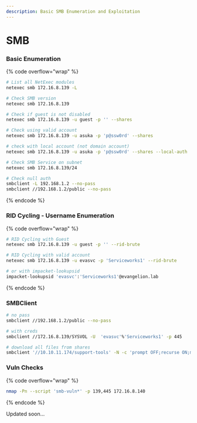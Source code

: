```yaml
---
description: Basic SMB Enumeration and Exploitation
---
```


# SMB

### Basic Enumeration

{% code overflow="wrap" %}
```bash
# List all NetExec modules
netexec smb 172.16.8.139 -L

# Check SMB version
netexec smb 172.16.8.139

# Check if guest is not disabled
netexec smb 172.16.8.139 -u guest -p '' --shares

# Check using valid account
netexec smb 172.16.8.139 -u asuka -p 'p@ssw0rd' --shares

# check with local account (not domain account)
netexec smb 172.16.8.139 -u asuka -p 'p@ssw0rd' --shares --local-auth

# Check SMB Service on subnet
netexec smb 172.16.8.139/24

# Check null auth
smbclient -L 192.168.1.2 --no-pass
smbclient //192.168.1.2/public --no-pass
```
{% endcode %}

### RID Cycling - Username Enumeration

{% code overflow="wrap" %}
```bash
# RID Cycling with Guest 
netexec smb 172.16.8.139 -u guest -p '' --rid-brute

# RID Cycling with valid account
netexec smb 172.16.8.139 -u evasvc -p 'Serviceworks1' --rid-brute

# or with impacket-lookupsid
impacket-lookupsid 'evasvc':'Serviceworks1'@evangelion.lab

```
{% endcode %}

### SMBClient

```bash
# no pass
smbclient //192.168.1.2/public --no-pass

# with creds
smbclient //172.16.8.139/SYSVOL -U  'evasvc'%'Serviceworks1' -p 445

# download all files from shares
smbclient '//10.10.11.174/support-tools' -N -c 'prompt OFF;recurse ON;mget *'

```

### Vuln Checks

{% code overflow="wrap" %}
```bash
nmap -Pn --script 'smb-vuln*' -p 139,445 172.16.8.140
```
{% endcode %}

Updated soon...
